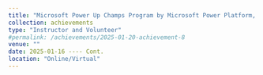 ```yaml
---
title: "Microsoft Power Up Champs Program by Microsoft Power Platform, Volunteer"
collection: achievements
type: "Instructor and Volunteer"
#permalink: /achievements/2025-01-20-achievement-8
venue: ""
date: 2025-01-16 ---- Cont.
location: "Online/Virtual"
---
```



